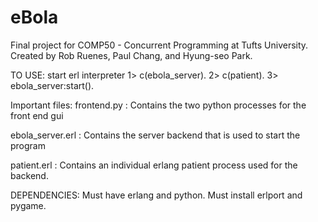 eBola
=====

Final project for COMP50 - Concurrent Programming at Tufts University.
Created by Rob Ruenes, Paul Chang, and Hyung-seo Park.

TO USE: 
start erl interpreter
1> c(ebola_server).
2> c(patient).
3> ebola_server:start().

Important files:
frontend.py : Contains the two python processes for the front end gui

ebola_server.erl : Contains the server backend that is used to start the 
program

patient.erl : Contains an individual erlang patient process used for the
backend.

DEPENDENCIES: Must have erlang and python. Must install erlport and pygame.